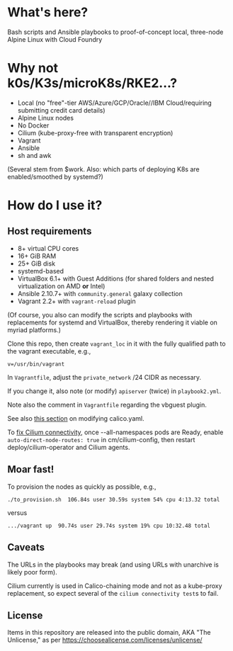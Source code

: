# What's here?

Bash scripts and Ansible playbooks to proof-of-concept local, three-node Alpine Linux with Cloud Foundry

# Why not k0s/K3s/microK8s/RKE2...?

- Local (no "free"-tier AWS/Azure/GCP/Oracle//IBM Cloud/requiring submitting credit card details)
- Alpine Linux nodes
- No Docker
- Cilium (kube-proxy-free with transparent encryption)
- Vagrant
- Ansible
- sh and awk

(Several stem from $work. Also: which parts of deploying K8s are enabled/smoothed by systemd?)

# How do I use it?

## Host requirements

- 8+ virtual CPU cores
- 16+ GiB RAM
- 25+ GiB disk
- systemd-based
- VirtualBox 6.1+ with Guest Additions (for shared folders and nested virtualization on AMD **or** Intel)
- Ansible 2.10.7+ with ``community.general`` galaxy collection
- Vagrant 2.2+ with ``vagrant-reload`` plugin

(Of course, you also can modify the scripts and playbooks with replacements for systemd and VirtualBox, thereby rendering it viable on myriad platforms.)

Clone this repo, then create ``vagrant_loc`` in it with the fully qualified path to the vagrant executable, e.g.,

```
v=/usr/bin/vagrant
```

In ``Vagrantfile``, adjust the ``private_network`` /24 CIDR as necessary.

If you change it, also note (or modify) ``apiserver`` (twice) in ``playbook2.yml``.

Note also the comment in ``Vagrantfile`` regarding the vbguest plugin.

See also [this section](https://docs.projectcalico.org/getting-started/kubernetes/installation/config-options#switching-from-ip-in-ip-to-vxlan) on modifying calico.yaml.

To [fix Cilium connectivity](https://docs.cilium.io/en/v1.10/operations/troubleshooting/#symptom), once --all-namespaces pods are Ready, enable ``auto-direct-node-routes: true`` in cm/cilium-config, then restart deploy/cilium-operator and Cilium agents.

## Moar fast!

To provision the nodes as quickly as possible, e.g.,

```
./to_provision.sh  106.84s user 30.59s system 54% cpu 4:13.32 total
```

versus


```
.../vagrant up  90.74s user 29.74s system 19% cpu 10:32.48 total
```

## Caveats

The URLs in the playbooks may break (and using URLs with unarchive is likely poor form).

Cilium currently is used in Calico-chaining mode and not as a kube-proxy replacement, so expect several of the ``cilium connectivity test``s to fail.

## License

Items in this repository are released into the public domain, AKA "The Unlicense," as per https://choosealicense.com/licenses/unlicense/
